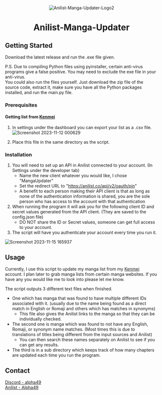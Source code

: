 <!-- PROJECT LOGO -->
<br />
<div align="center">
   
![Anilist-Manga-Updater-Logo2](https://github.com/RLAlpha49/Anilist-Manga-Updater/assets/75044176/80dad30b-982d-4bbe-a66c-72f351757701)

<h1 align="center">Anilist-Manga-Updater</h3>
</div>

<!-- GETTING STARTED -->
## Getting Started

Download the latest release and run the .exe file given. 

P.S. Due to compiling Python files using pyinstaller, certain anti-virus programs give a false positive. You may need to exclude the exe file in your anti-virus.\
You could also run the files yourself. Just download the zip file of the source code, extract it, make sure you have all the Python packages installed, and run the main.py file.

### Prerequisites

#### Getting list from [Kenmei](https://www.kenmei.co)
1. In settings under the dashboard you can export your list as a .csv file.
   ![Screenshot 2023-11-12 000629](https://github.com/RLAlpha49/Anilist-Manga-Updater/assets/75044176/07e7da8e-8e6c-44c7-85a8-4117fab05afb)

3. Place this file in the same directory as the script.

### Installation

1. You will need to set up an API in Anilist connected to your account. (In Settings under the developer tab)
    - Name the new client whatever you would like, I chose "MangaUpdater"
    - Set the redirect URL to "https://anilist.co/api/v2/oauth/pin"
    - A benefit to each person making their API client is that as long as none of the authentication information is shared, you are the sole person who has access to the account with that authentication
2. When running the program it will ask you for the following client ID and secret values generated from the API client. (They are saved to the config.json file)
    - DO NOT share the ID or Secret values, someone can get full access to your account.
3. The script will have you authenticate your account every time you run it.

![Screenshot 2023-11-15 165937](https://github.com/RLAlpha49/Anilist-Manga-Updater/assets/75044176/4b69cf6f-a98c-4dbc-ad03-bab83c9a8d35)

<!-- USAGE EXAMPLES -->
## Usage

Currently, I use this script to update my manga list from my [Kenmei](https://www.kenmei.co) account.
I plan later to grab manga lists from certain manga websites. If you have any you would like me to look into please let me know.

The script outputs 3 different text files when finished.
   - One which has manga that was found to have multiple different IDs associated with it. (usually due to the name being found as a direct match in English or Romaji and others which has matches in synonyms)
      - This file also gives the Anilist links to the manga so that they can be individually checked.
   - The second one is manga which was found to not have any English, Romaji, or synonym name matches. (Most times this is due to translations of titles being different from the input sources and Anilist)
      - You can then search these names separately on Anilist to see if you can get any results.
   - The third is in a sub directory which keeps track of how many chapters are updated each time you run the program.

<!-- CONTACT -->
## Contact

[Discord - alpha49](https://discordid.netlify.app/?id=251479989378220044)\
[Anilist - Alpha49](https://anilist.co/user/Alpha49/)
